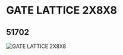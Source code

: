 # GATE LATTICE 2X8X8
## 51702
![GATE LATTICE 2X8X8](https://lc-www-live-s.legocdn.com/media/bricks/5/2/4249075.jpg)